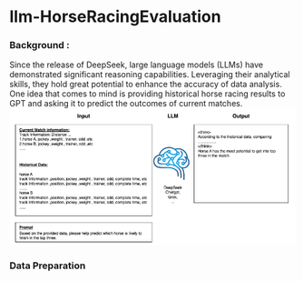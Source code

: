 # llm-HorseRacingEvaluation
### Background : 
Since the release of DeepSeek, large language models (LLMs) have demonstrated significant reasoning capabilities. Leveraging their analytical skills, they hold great potential to enhance the accuracy of data analysis. One idea that comes to mind is providing historical horse racing results to GPT and asking it to predict the outcomes of current matches.
![Diagram](horce.drawio.png)
### Data Preparation
